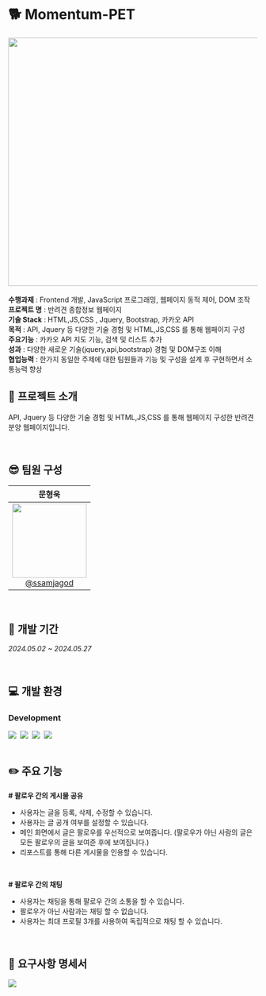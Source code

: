 # :dog2: Momentum-PET

<div align="left">
<img src="https://github.com/user-attachments/assets/35335986-fd47-426c-94c1-54707a99dd46" width = "700" height = "500">
</div>
<br>
<b>수행과제</b> : Frontend 개발, JavaScript 프로그래밍, 웹페이지 동적 제어, DOM 조작
<br>
<b>프로젝트 명</b> : 반려견 종합정보 웹페이지
<br>
<b>기술 Stack</b> : HTML,JS,CSS , Jquery, Bootstrap, 카카오 API
<br>
<b>목적</b> : API, Jquery 등 다양한 기술 경험 및 HTML,JS,CSS 를 통해 웹페이지 구성
<br>
<b>주요기능</b> : 카카오 API 지도 기능, 검색 및 리스트 추가
<br>
<b>성과</b> : 다양한 새로운 기술(jquery,api,bootstrap) 경험 및 DOM구조 이해
<br>
<b>협업능력</b> : 한가지 동일한 주제에 대한 팀원들과 기능 및 구성을 설계 후 구현하면서 소통능력 향상
<br>

## :loudspeaker: 프로젝트 소개
 API, Jquery 등 다양한 기술 경험 및 HTML,JS,CSS 를 통해 웹페이지 구성한 반려견 분양 웹페이지입니다.

<br>

## :sunglasses: 팀원 구성
<div align="left">

| **문형욱** |
| :------: |
|  [<img src="https://github.com/user-attachments/assets/ea99c1d6-a08a-4edd-8af0-87aec4cf351a" height=150 width=150> <br/> @ssamjagod](https://github.com/ssamjagod) | 
</div>

<br>

## :date: 개발 기간
*2024.05.02 ~ 2024.05.27*

<br>

## :computer: 개발 환경
### Development

<div>
<img src="https://img.shields.io/badge/JavaScript-F7DF1E?style=flat&logo=javascript&logoColor=white"/>&nbsp
<img src="https://img.shields.io/badge/HTML-E34F26?style=flat&logo=html5&logoColor=white"/>&nbsp
<img src="https://img.shields.io/badge/CSS-1572B6?style=flat&logo=css3&logoColor=white"/>&nbsp
<img src="https://img.shields.io/badge/Oracle-F80000?style=flat&logo=oracle&logoColor=white"/>&nbsp
</div>

<br>

## :pencil2: 주요 기능
**# 팔로우 간의 게시물 공유**
- 사용자는 글을 등록, 삭제, 수정할 수 있습니다.
- 사용자는 글 공개 여부를 설정할 수 있습니다.
- 메인 화면에서 글은 팔로우를 우선적으로 보여줍니다. (팔로우가 아닌 사람의 글은 모든 팔로우의 글을 보여준 후에 보여집니다.)
- 리포스트를 통해 다른 게시물을 인용할 수 있습니다.

<br>
  
**# 팔로우 간의 채팅**
- 사용자는 채팅을 통해 팔로우 간의 소통을 할 수 있습니다.
- 팔로우가 아닌 사람과는 채팅 할 수 없습니다.
- 사용자는 최대 프로필 3개를 사용하여 독립적으로 채팅 할 수 있습니다.

<br>

## :pencil: 요구사항 명세서
<div>
  <img src="https://github.com/user-attachments/assets/58fec819-5ac6-41d3-b85b-fb0a921c52b7">
</div>
